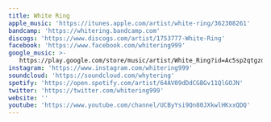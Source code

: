 ```yaml
---
title: White Ring
apple_music: 'https://itunes.apple.com/artist/white-ring/362308261'
bandcamp: 'https://whitering.bandcamp.com'
discogs: 'https://www.discogs.com/artist/1753777-White-Ring'
facebook: 'https://www.facebook.com/whitering999'
google_music: >-
   https://play.google.com/store/music/artist/White_Ring?id=Ac5sp2qtgzd2qbs6nqdwl5mg5ue
instagram: 'https://www.instagram.com/whitering999'
soundcloud: 'https://soundcloud.com/whytering'
spotify: 'https://open.spotify.com/artist/64AV09dDdCGBGv11QlGOJN'
twitter: 'https://twitter.com/whitering999'
website: ''
youtube: 'https://www.youtube.com/channel/UCByYsi9Qn80JXkwlHKxxQDQ'
---
```

